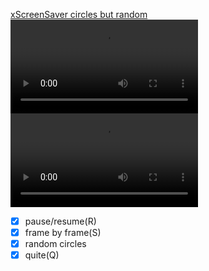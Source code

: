 
[xScreenSaver circles but random](https://www.youtube.com/watch?v=aeWnjSROR8U)      
![mov](./mov.mov)      
![mov](https://user-images.githubusercontent.com/6451804/196033089-32159bef-76b0-478c-ae07-d947c3f18eaf.mov)  



  
- [x] pause/resume(R)      
- [x] frame by frame(S)    
- [x] random circles    
- [x] quite(Q)    
